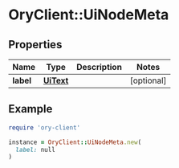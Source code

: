 # OryClient::UiNodeMeta

## Properties

| Name | Type | Description | Notes |
| ---- | ---- | ----------- | ----- |
| **label** | [**UiText**](UiText.md) |  | [optional] |

## Example

```ruby
require 'ory-client'

instance = OryClient::UiNodeMeta.new(
  label: null
)
```

